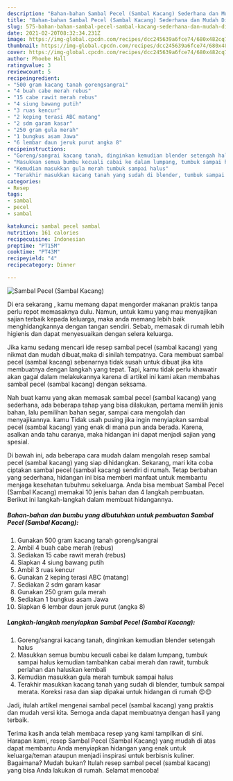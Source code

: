 ```yaml
---
description: "Bahan-bahan Sambal Pecel (Sambal Kacang) Sederhana dan Mudah Dibuat"
title: "Bahan-bahan Sambal Pecel (Sambal Kacang) Sederhana dan Mudah Dibuat"
slug: 575-bahan-bahan-sambal-pecel-sambal-kacang-sederhana-dan-mudah-dibuat
date: 2021-02-20T08:32:34.231Z
image: https://img-global.cpcdn.com/recipes/dcc245639a6fce74/680x482cq70/sambal-pecel-sambal-kacang-foto-resep-utama.jpg
thumbnail: https://img-global.cpcdn.com/recipes/dcc245639a6fce74/680x482cq70/sambal-pecel-sambal-kacang-foto-resep-utama.jpg
cover: https://img-global.cpcdn.com/recipes/dcc245639a6fce74/680x482cq70/sambal-pecel-sambal-kacang-foto-resep-utama.jpg
author: Phoebe Hall
ratingvalue: 3
reviewcount: 5
recipeingredient:
- "500 gram kacang tanah gorengsangrai"
- "4 buah cabe merah rebus"
- "15 cabe rawit merah rebus"
- "4 siung bawang putih"
- "3 ruas kencur"
- "2 keping terasi ABC matang"
- "2 sdm garam kasar"
- "250 gram gula merah"
- "1 bungkus asam Jawa"
- "6 lembar daun jeruk purut angka 8"
recipeinstructions:
- "Goreng/sangrai kacang tanah, dinginkan kemudian blender setengah halus"
- "Masukkan semua bumbu kecuali cabai ke dalam lumpang, tumbuk sampai halus kemudian tambahkan cabai merah dan rawit, tumbuk perlahan dan haluskan kembali"
- "Kemudian masukkan gula merah tumbuk sampai halus"
- "Terakhir masukkan kacang tanah yang sudah di blender, tumbuk sampai merata. Koreksi rasa dan siap dipakai untuk hidangan di rumah 😍😍"
categories:
- Resep
tags:
- sambal
- pecel
- sambal

katakunci: sambal pecel sambal 
nutrition: 161 calories
recipecuisine: Indonesian
preptime: "PT15M"
cooktime: "PT43M"
recipeyield: "4"
recipecategory: Dinner

---
```



![Sambal Pecel (Sambal Kacang)](https://img-global.cpcdn.com/recipes/dcc245639a6fce74/680x482cq70/sambal-pecel-sambal-kacang-foto-resep-utama.jpg)

Di era  sekarang , kamu memang dapat mengorder makanan praktis tanpa perlu repot memasaknya dulu. Namun, untuk kamu yang mau menyajikan sajian terbaik kepada keluarga, maka anda memang lebih baik menghidangkannya dengan tangan sendiri. Sebab, memasak di rumah lebih higienis dan dapat menyesuaikan dengan selera keluarga.

Jika kamu sedang mencari ide resep sambal pecel (sambal kacang) yang nikmat dan mudah dibuat,maka di sinilah tempatnya. Cara membuat sambal pecel (sambal kacang)  sebenarnya tidak susah untuk dibuat jika kita membuatnya dengan langkah yang tepat. Tapi, kamu tidak perlu khawatir akan gagal dalam melakukannya 
karena di artikel ini kami akan membahas sambal pecel (sambal kacang) dengan seksama.  



Nah buat kamu yang akan memasak sambal pecel (sambal kacang) yang sederhana, ada beberapa tahap yang bisa dilakukan, pertama memilih jenis bahan, lalu pemilihan bahan segar, sampai cara mengolah dan menyajikannya. kamu Tidak usah pusing jika ingin menyiapkan sambal pecel (sambal kacang) yang enak di mana pun anda berada. Karena, asalkan anda  tahu caranya, maka hidangan ini dapat menjadi sajian yang spesial.

Di bawah ini, ada beberapa cara mudah dalam mengolah resep sambal pecel (sambal kacang) yang siap dihidangkan. Sekarang, mari kita coba ciptakan sambal pecel (sambal kacang) sendiri di rumah. Tetap berbahan yang sederhana, hidangan ini bisa memberi manfaat untuk membantu menjaga kesehatan tubuhmu sekeluarga. Anda bisa membuat Sambal Pecel (Sambal Kacang) memakai 10 jenis bahan dan 4 langkah pembuatan. Berikut ini langkah-langkah dalam membuat hidangannya.

<!--inarticleads1-->

##### Bahan-bahan dan bumbu yang dibutuhkan untuk pembuatan Sambal Pecel (Sambal Kacang):

1. Gunakan 500 gram kacang tanah goreng/sangrai
1. Ambil 4 buah cabe merah (rebus)
1. Sediakan 15 cabe rawit merah (rebus)
1. Siapkan 4 siung bawang putih
1. Ambil 3 ruas kencur
1. Gunakan 2 keping terasi ABC (matang)
1. Sediakan 2 sdm garam kasar
1. Gunakan 250 gram gula merah
1. Sediakan 1 bungkus asam Jawa
1. Siapkan 6 lembar daun jeruk purut (angka 8)




<!--inarticleads2-->

##### Langkah-langkah menyiapkan Sambal Pecel (Sambal Kacang):

1. Goreng/sangrai kacang tanah, dinginkan kemudian blender setengah halus
1. Masukkan semua bumbu kecuali cabai ke dalam lumpang, tumbuk sampai halus kemudian tambahkan cabai merah dan rawit, tumbuk perlahan dan haluskan kembali
1. Kemudian masukkan gula merah tumbuk sampai halus
1. Terakhir masukkan kacang tanah yang sudah di blender, tumbuk sampai merata. Koreksi rasa dan siap dipakai untuk hidangan di rumah 😍😍




Jadi, itulah artikel mengenai  sambal pecel (sambal kacang)  yang praktis dan mudah versi kita. Semoga anda dapat membuatnya dengan hasil yang terbaik. 

Terima kasih anda telah membaca resep yang kami tampilkan di sini. Harapan kami, resep  Sambal Pecel (Sambal Kacang) yang mudah di atas dapat membantu Anda menyiapkan hidangan yang enak untuk keluarga/teman ataupun menjadi inspirasi untuk berbisnis kuliner. Bagaimana? Mudah bukan? Itulah resep sambal pecel (sambal kacang) yang bisa Anda lakukan di rumah. Selamat mencoba!

